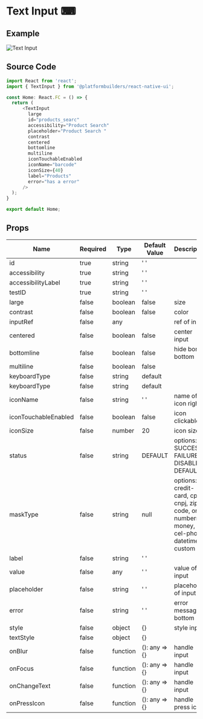 
# Text Input ⌨ 

## Example
![Text Input](https://user-images.githubusercontent.com/44801113/81105431-46d3d280-8eea-11ea-81cc-ee1cf1351b39.jpeg)



## Source Code
```js
import React from 'react';
import { TextInput } from '@platformbuilders/react-native-ui';

const Home: React.FC = () => {
  return (
      <TextInput
        large
        id="products_searc"
        accessibility="Product Search"
        placeholder="Product Search "
        contrast
        centered
        bottomline
        multiline
        iconTouchableEnabled
        iconName="barcode"
        iconSize={40}
        label="Products"
        error="has a error"
      />
  );
}

export default Home;
```

## Props 

| Name  | Required | Type | Default Value | Description 
| ------------- | ------------- | ------------- |------------- |------------- |
| id | true | string | ' '  |   |
| accessibility | true | string | ' '  |   |
| accessibilityLabel | true | string | ' '  |   |
| testID | true | string | ' '  |   |
| large | false | boolean | false  | size |
| contrast | false | boolean | false  | color  |
| inputRef | false | any |   | ref of input  |
| centered | false | boolean | false  | center input |
| bottomline | false | boolean | false  | hide border bottom |
| multiline | false | boolean | false  |  |
| keyboardType | false | string | default  |  |
| keyboardType | false | string | default  |  |
| iconName | false | string | ' '  |  name of icon right |
| iconTouchableEnabled | false | boolean | false  |  icon clickable |
| iconSize | false | number | 20  |  icon size |
| status | false | string | DEFAULT  | options: SUCCES, FAILURE, DISABLED, DEFAULT |
| maskType | false | string | null  | options: credit-card, cpf, cnpj, zip-code, only-numbers, money, cel-phone, datetime, custom |
| label | false | string | ' '  |   |
| value | false | any | ' '  |  value of input |
| placeholder | false | string | ' '  |  placeholder of input |
| error | false | string | ' '  |  error message in bottom |
| style | false | object | {} |  style input |
| textStyle | false | object | {} |   |
| onBlur | false | function | (): any => {} |  handle input  |
| onFocus | false | function | (): any => {} |  handle input  |
| onChangeText | false | function | (): any => {} |  handle input  |
| onPressIcon | false | function | (): any => {} |  handle press icon  |








